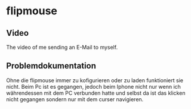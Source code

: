# flipmouse
## Video 
The video of me sending an E-Mail to myself.

## Problemdokumentation 
Ohne die flipmouse immer zu kofigurieren oder zu laden funktioniert sie nicht.
Beim Pc ist es gegangen, jedoch beim Iphone nicht nur wenn ich währendessen mit dem PC verbunden hatte und selbst da ist das klicken nicht gegangen sondern nur mit dem curser navigieren.
